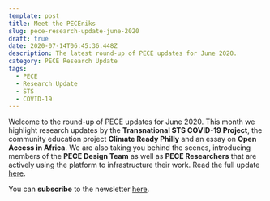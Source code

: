 ```yaml
---
template: post
title: Meet the PECEniks
slug: pece-research-update-june-2020
draft: true
date: 2020-07-14T06:45:36.448Z
description: The latest round-up of PECE updates for June 2020.
category: PECE Research Update
tags:
  - PECE
  - Research Update
  - STS
  - COVID-19
---
```

Welcome to the round-up of PECE updates for June 2020. This month we highlight research updates by the **Transnational STS COVID-19 Project**, the community education project **Climate Ready Philly** and an essay on **Open Access in Africa**. We are also taking you behind the scenes, introducing members of the **PECE Design Team** as well as **PECE Researchers** that are actively using the platform to infrastructure their work. Read the full update [here](https://mailchi.mp/77295467fd8b/pece-newsletter-visualizing-toxic-places-austin-anthropocene-12511564). 

You can **subscribe** to the newsletter [here](https://github.us20.list-manage.com/subscribe?u=28f50ca38ef652df957d5cbd6&id=0ed4893b1f).